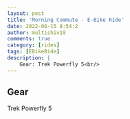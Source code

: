 ```yaml
---
layout: post
title: 'Morning Commute - E-Bike Ride'
date: 2022-06-15 8:54:2
author: multishiv19
comments: true
category: [rides]
tags: [EBikeRide]
description: |
    Gear: Trek Powerfly 5<br/>
---
```


## Gear
Trek Powerfly 5



<div width='100%' class='strava-embed-placeholder' data-embed-type='activity' data-embed-id='7309714859'></div>
<script src='https://strava-embeds.com/embed.js'></script>
